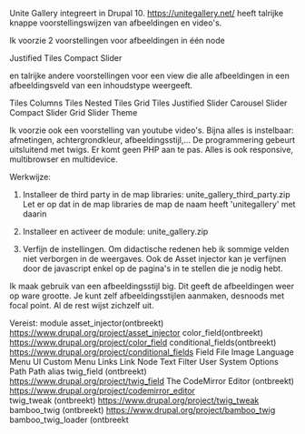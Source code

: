 Unite Gallery integreert in Drupal 10. https://unitegallery.net/ heeft talrijke knappe voorstellingswijzen van afbeeldingen en video's.

Ik voorzie 2 voorstellingen voor afbeeldingen in één node

Justified Tiles
Compact Slider

en talrijke andere voorstellingen voor een view die alle afbeeldingen in een afbeeldingsveld van een inhoudstype weergeeft.

Tiles Columns
Tiles Nested
Tiles Grid
Tiles Justified
Slider Carousel
Slider Compact
Slider Grid
Slider Theme

Ik voorzie ook een voorstelling van youtube video's. Bijna alles is instelbaar: afmetingen, achtergrondkleur, afbeeldingsstijl,... De programmering gebeurt uitsluitend met twigs. Er komt geen PHP aan te pas. Alles is ook responsive, multibrowser en multidevice.

Werkwijze:

1) Installeer de third party in de map libraries: unite_gallery_third_party.zip  Let er op dat in de map libraries de map de naam heeft 'unitegallery' met daarin 

2) Installeer en activeer de module: unite_gallery.zip

3) Verfijn de instellingen. Om didactische redenen heb ik sommige velden niet verborgen in de weergaves. Ook de Asset injector kan je verfijnen door de javascript enkel op de pagina's in te stellen die je nodig hebt.

Ik maak gebruik van een afbeeldingsstijl big. Dit geeft de afbeeldingen weer op ware grootte. Je kunt zelf afbeeldingsstijlen aanmaken, desnoods met focal point.  Al de rest wijst zichzelf uit.


Vereist: module
asset_injector(ontbreekt) https://www.drupal.org/project/asset_injector
color_field(ontbreekt) https://www.drupal.org/project/color_field
conditional_fields(ontbreekt) https://www.drupal.org/project/conditional_fields
Field
File
Image
Language
Menu UI
Custom Menu Links
Link
Node
Text
Filter
User
System
Options
Path
Path alias
twig_field (ontbreekt) https://www.drupal.org/project/twig_field
The CodeMirror Editor (ontbreekt) https://www.drupal.org/project/codemirror_editor	
twig_tweak (ontbreekt) https://www.drupal.org/project/twig_tweak
bamboo_twig (ontbreekt) https://www.drupal.org/project/bamboo_twig
bamboo_twig_loader (ontbreekt
